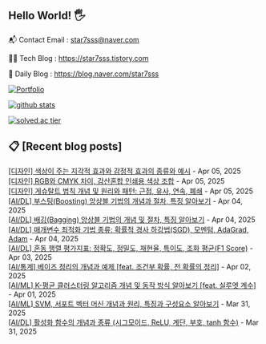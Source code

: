 ## Hello World! 🖐

📬 Contact Email : star7sss@naver.com

👨‍💻 Tech Blog : https://star7sss.tistory.com

🤪 Daily Blog : https://blog.naver.com/star7sss

[![Portfolio](https://img.shields.io/badge/Portfolio-%23000000.svg?style=for-the-badge&logo=firefox&logoColor=#FF7139)](https://fern-way-13f.notion.site/Jang-Thang-3b7b327981a2456c8ee5952eadb848b9)

[![github stats](https://github-readme-stats.vercel.app/api?username=jangThang&show_icons=true&hide_border=False)](https://star7sss.tistory.com)

[![solved.ac tier](http://mazassumnida.wtf/api/v2/generate_badge?boj=star7sss)](https://solved.ac/star7sss)

## 📋 [Recent blog posts]
[[디자인] 색상이 주는 지각적 효과와 감정적 효과의 종류와 예시](https://star7sss.tistory.com/1050) - Apr 05, 2025<br>
[[디자인] RGB와 CMYK 차이, 감산혼합 인쇄용 색상 조합](https://star7sss.tistory.com/1049) - Apr 05, 2025<br>
[[디자인] 게슈탈트 법칙 개념 및 원리와 패턴: 근접, 유사, 연속, 폐쇄](https://star7sss.tistory.com/1048) - Apr 05, 2025<br>
[[AI/DL] 부스팅(Boosting) 앙상블 기법의 개념과 절차, 특징 알아보기](https://star7sss.tistory.com/1047) - Apr 04, 2025<br>
[[AI/DL] 배깅(Bagging) 앙상블 기법의 개념 및 절차, 특징 알아보기](https://star7sss.tistory.com/1046) - Apr 04, 2025<br>
[[AI/DL] 매개변수 최적화 기법 종류: 확률적 경사 하강법(SGD), 모멘텀, AdaGrad, Adam](https://star7sss.tistory.com/1045) - Apr 04, 2025<br>
[[AI/DL] 혼동 행렬 평가지표: 정확도, 정밀도, 재현율, 특이도, 조화 평균(F1 Score)](https://star7sss.tistory.com/1044) - Apr 03, 2025<br>
[[AI/통계] 베이즈 정리의 개념과 예제 [feat. 조건부 확률, 전 확률의 정리]](https://star7sss.tistory.com/1043) - Apr 02, 2025<br>
[[AI/ML] K-평균 클러스터링 알고리즘 개념 및 동작 방식 알아보기 [feat. 실루엣 계수]](https://star7sss.tistory.com/1042) - Apr 01, 2025<br>
[[AI/ML] SVM, 서포트 벡터 머신 개념과 원리, 특징과 구성요소 알아보기](https://star7sss.tistory.com/1041) - Mar 31, 2025<br>
[[AI/DL] 활성화 함수의 개념과 종류 (시그모이드, ReLU, 계단, 부호, tanh 함수)](https://star7sss.tistory.com/1040) - Mar 31, 2025<br>
